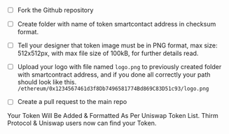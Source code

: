 - [ ] Fork the Github repository
- [ ] Create folder with name of token smartcontact address in checksum format.
- [ ] Tell your designer that token image must be in PNG format, max size: 512x512px, with max file size of 100kB, for further details read.
- [ ] Upload your logo with file named `logo.png` to previously created folder with smartcontract address, and if you done all correctly your path should look like this. `/ethereum/0x1234567461d3f8Db7496581774Bd869C83D51c93/logo.png`
- [ ] Create a pull request to the main repo



Your Token Will Be Added & Formatted As Per Uniswap Token List. Thirm Protocol & Uniswap users now can find your Token.
